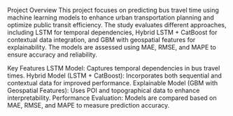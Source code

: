 Project Overview
This project focuses on predicting bus travel time using machine learning models to enhance urban transportation planning and optimize public transit efficiency. The study evaluates different approaches, including LSTM for temporal dependencies, Hybrid LSTM + CatBoost for contextual data integration, and GBM with geospatial features for explainability. The models are assessed using MAE, RMSE, and MAPE to ensure accuracy and reliability.

Key Features
LSTM Model: Captures temporal dependencies in bus travel times.
Hybrid Model (LSTM + CatBoost): Incorporates both sequential and contextual data for improved performance.
Explainable Model (GBM with Geospatial Features): Uses POI and topographical data to enhance interpretability.
Performance Evaluation: Models are compared based on MAE, RMSE, and MAPE to measure prediction accuracy.
